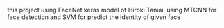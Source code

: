 this project using FaceNet keras model of Hiroki Taniai, using MTCNN for face detection and SVM for predict the identity of given face